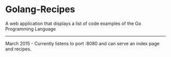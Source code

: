 # Golang-Recipes
A web application that displays a list of code examples of the Go Programming Language

---

March 2015 - Currently listens to port :8080 and can serve an index page and recipes.


